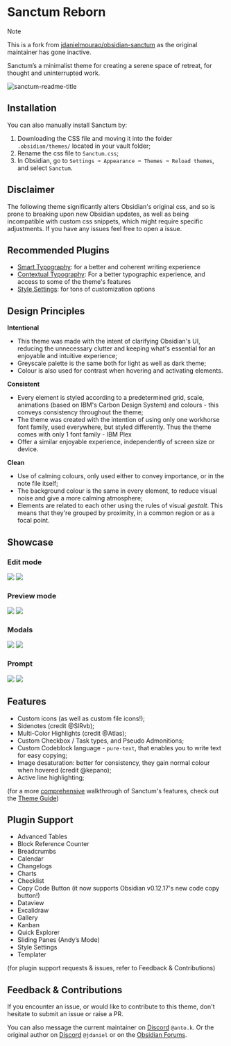 # Sanctum Reborn

> [!NOTE]  
> This is a fork from [jdanielmourao/obsidian-sanctum](https://github.com/jdanielmourao/obsidian-sanctum) as the original maintainer has gone inactive.

Sanctum’s a minimalist theme for creating a serene space of retreat, for thought and uninterrupted work.



![sanctum-readme-title](https://user-images.githubusercontent.com/91087143/136701698-2464f5d0-30d5-4ee5-9261-4cca96448192.png)

## Installation

You can also manually install Sanctum by:

1. Downloading the CSS file and moving it into the folder `.obsidian/themes/` located in your vault folder;
2. Rename the css file to `Sanctum.css`;
3. In Obsidian, go to `Settings ➞ Appearance ➞ Themes ➞ Reload themes`, and select `Sanctum`.

## Disclaimer

The following theme significantly alters Obsidian's original css, and so is prone to breaking upon new Obsidian updates, as well as being incompatible with custom css snippets, which might require specific adjustments. If you have any issues feel free to open a issue.

## Recommended Plugins

- [Smart Typography](https://github.com/mgmeyers/obsidian-smart-typography): for a better and coherent writing experience
- [Contextual Typography](https://github.com/mgmeyers/obsidian-contextual-typography): For a better typographic experience, and access to some of the theme's features
- [Style Settings](https://github.com/mgmeyers/obsidian-style-settings): for tons of customization options

## Design Principles

**Intentional**

- This theme was made with the intent of clarifying Obsidian's UI, reducing the unnecessary clutter and keeping what's essential for an enjoyable and intuitive experience;
- Greyscale palette is the same both for light as well as dark theme;
- Colour is also used for contrast when hovering and activating elements.

**Consistent**

- Every element is styled according to a predetermined grid, scale, animations (based on IBM's Carbon Design System) and colours - this conveys consistency throughout the theme;
- The theme was created with the intention of using only one workhorse font family, used everywhere, but styled differently. Thus the theme comes with only 1 font family - IBM Plex
- Offer a similar enjoyable experience, independently of screen size or device.

**Clean**

- Use of calming colours, only used either to convey importance, or in the note file itself;
- The background colour is the same in every element, to reduce visual noise and give a more calming atmosphere;
- Elements are related to each other using the rules of visual _gestalt_. This means that they're grouped by proximity, in a common region or as a focal point.

## Showcase

### Edit mode
![](https://github.com/antoKeinanen/obsidian-sanctum-reborn/blob/main/assets/edit-dark.png?raw=true)
![](https://github.com/antoKeinanen/obsidian-sanctum-reborn/blob/main/assets/edit-light.png?raw=true)

### Preview mode
![](https://github.com/antoKeinanen/obsidian-sanctum-reborn/blob/main/assets/preview-dark.png?raw=true)
![](https://github.com/antoKeinanen/obsidian-sanctum-reborn/blob/main/assets/preview-light.png?raw=true)

### Modals
![](https://github.com/antoKeinanen/obsidian-sanctum-reborn/blob/main/assets/modal-dark.png?raw=true)
![](https://github.com/antoKeinanen/obsidian-sanctum-reborn/blob/main/assets/modal-light.png?raw=true)

### Prompt
![](https://github.com/antoKeinanen/obsidian-sanctum-reborn/blob/main/assets/prompt-dark.png?raw=true)
![](https://github.com/antoKeinanen/obsidian-sanctum-reborn/blob/main/assets/prompt-light.png?raw=true)

## Features

- Custom icons (as well as custom file icons!);
- Sidenotes (credit @SlRvb);
- Multi-Color Highlights (credit @Atlas);
- Custom Checkbox / Task types, and Pseudo Admonitions;
- Custom Codeblock language - `pure-text`, that enables you to write text for easy copying;
- Image desaturation: better for consistency, they gain normal colour when hovered (credit @kepano);
- Active line highlighting;

(for a more <u>comprehensive</u> walkthrough of Sanctum's features, check out the [Theme Guide](documentation/Theme_Guide.md))

## Plugin Support

- Advanced Tables
- Block Reference Counter
- Breadcrumbs
- Calendar
- Changelogs
- Charts
- Checklist
- Copy Code Button (it now supports Obsidian v0.12.17's new code copy button!)
- Dataview
- Excalidraw
- Gallery
- Kanban
- Quick Explorer
- Sliding Panes (Andy’s Mode)
- Style Settings
- Templater

(for plugin support requests & issues, refer to Feedback & Contributions)

## Feedback & Contributions

If you encounter an issue, or would like to contribute to this theme, don't hesitate to submit an issue or raise a PR. 


You can also message the current maintainer on [Discord](https://discord.com/invite/veuWUTm) `@anto.k`. Or the original author on [Discord](https://discord.com/invite/veuWUTm) `@jdaniel` or on the [Obsidian Forums](https://forum.obsidian.md/u/jdanielmourao/summary). 
